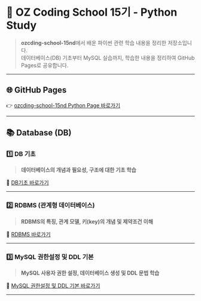 # 🐍 OZ Coding School 15기 - Python Study

> **ozcding-school-15nd**에서 배운 파이썬 관련 학습 내용을 정리한 저장소입니다.  
> 데이터베이스(DB) 기초부터 MySQL 실습까지, 학습한 내용을 정리하여 GitHub Pages로 공유합니다.

---

## 🌐 GitHub Pages

👉 [ozcding-school-15nd Python Page 바로가기](https://devchoijih.github.io/ozcding-school-15nd_python/)

---

## 📚 Database (DB)

### 1️⃣ DB 기초
> **데이터베이스의 개념과 필요성, 구조에 대한 기초 학습**

🔗 [DB기초 바로가기](https://devchoijih.github.io/ozcding-school-15nd_python/2025_10_21_DB/01.%20DB기초.html)

---

### 2️⃣ RDBMS (관계형 데이터베이스)
> **RDBMS의 특징, 관계 모델, 키(key)의 개념 및 제약조건 이해**

🔗 [RDBMS 바로가기](https://devchoijih.github.io/ozcding-school-15nd_python/2025_10_21_DB/02.%20RDBMS.html)

---

### 3️⃣ MySQL 권한설정 및 DDL 기본
> **MySQL 사용자 권한 설정, 데이터베이스 생성 및 DDL 문법 학습**

🔗 [MySQL 권한설정 및 DDL 기본 바로가기](https://devchoijih.github.io/ozcding-school-15nd_python/2025_10_22_DB/01.%20MySQL%20%EA%B8%B0%EC%B4%88.html)

---
